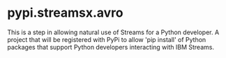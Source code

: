 # pypi.streamsx.avro
This is a step in allowing natural use of Streams for a Python developer. A project that will be registered with PyPi to allow 'pip install' of Python packages that support Python developers interacting with IBM Streams.
